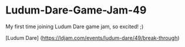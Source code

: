 # Ludum-Dare-Game-Jam-49
My first time joining Ludum Dare game jam, so excited! ;)

[Ludum Dare] (https://ldjam.com/events/ludum-dare/49/break-through)
